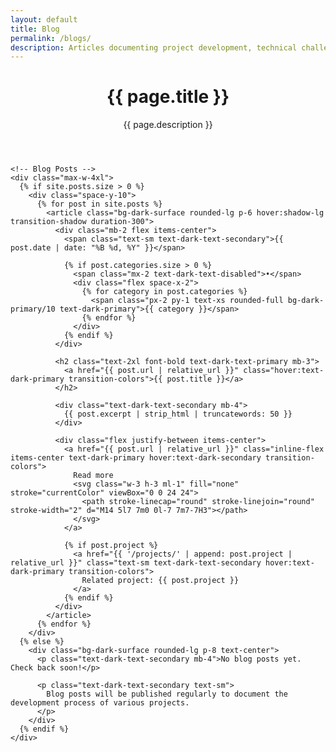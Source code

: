```yaml
---
layout: default
title: Blog
permalink: /blogs/
description: Articles documenting project development, technical challenges, and lessons learned.
---
```


<div class="blog-page">
  <div class="container mx-auto px-4 py-12">
    <!-- Page Header -->
    <header class="max-w-3xl mb-12">
      <h1 class="text-4xl font-bold text-dark-primary mb-4">{{ page.title }}</h1>
      <p class="text-xl text-dark-text-secondary">{{ page.description }}</p>
    </header>
    
    <!-- Blog Posts -->
    <div class="max-w-4xl">
      {% if site.posts.size > 0 %}
        <div class="space-y-10">
          {% for post in site.posts %}
            <article class="bg-dark-surface rounded-lg p-6 hover:shadow-lg transition-shadow duration-300">
              <div class="mb-2 flex items-center">
                <span class="text-sm text-dark-text-secondary">{{ post.date | date: "%B %d, %Y" }}</span>
                
                {% if post.categories.size > 0 %}
                  <span class="mx-2 text-dark-text-disabled">•</span>
                  <div class="flex space-x-2">
                    {% for category in post.categories %}
                      <span class="px-2 py-1 text-xs rounded-full bg-dark-primary/10 text-dark-primary">{{ category }}</span>
                    {% endfor %}
                  </div>
                {% endif %}
              </div>
              
              <h2 class="text-2xl font-bold text-dark-text-primary mb-3">
                <a href="{{ post.url | relative_url }}" class="hover:text-dark-primary transition-colors">{{ post.title }}</a>
              </h2>
              
              <div class="text-dark-text-secondary mb-4">
                {{ post.excerpt | strip_html | truncatewords: 50 }}
              </div>
              
              <div class="flex justify-between items-center">
                <a href="{{ post.url | relative_url }}" class="inline-flex items-center text-dark-primary hover:text-dark-secondary transition-colors">
                  Read more
                  <svg class="w-3 h-3 ml-1" fill="none" stroke="currentColor" viewBox="0 0 24 24">
                    <path stroke-linecap="round" stroke-linejoin="round" stroke-width="2" d="M14 5l7 7m0 0l-7 7m7-7H3"></path>
                  </svg>
                </a>
                
                {% if post.project %}
                  <a href="{{ '/projects/' | append: post.project | relative_url }}" class="text-sm text-dark-text-secondary hover:text-dark-primary transition-colors">
                    Related project: {{ post.project }}
                  </a>
                {% endif %}
              </div>
            </article>
          {% endfor %}
        </div>
      {% else %}
        <div class="bg-dark-surface rounded-lg p-8 text-center">
          <p class="text-dark-text-secondary mb-4">No blog posts yet. Check back soon!</p>
          
          <p class="text-dark-text-secondary text-sm">
            Blog posts will be published regularly to document the development process of various projects.
          </p>
        </div>
      {% endif %}
    </div>
  </div>
</div> 